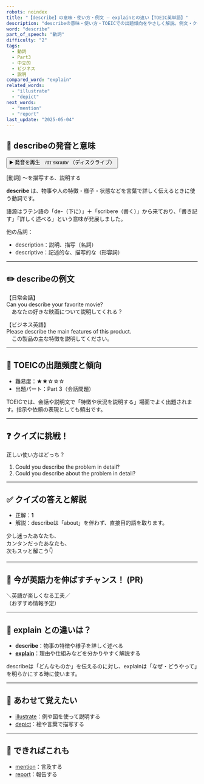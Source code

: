 ```yaml
---
robots: noindex
title: "【describe】の意味・使い方・例文 ― explainとの違い【TOEIC英単語】"
description: "describeの意味・使い方・TOEICでの出題傾向をやさしく解説。例文・クイズ付きでexplainとの違いもわかりやすく学べます。"
word: "describe"
part_of_speech: "動詞"
difficulty: "2"
tags:
  - 動詞
  - Part3
  - 中立的
  - ビジネス
  - 説明
compared_word: "explain"
related_words:
  - "illustrate"
  - "depict"
next_words:
  - "mention"
  - "report"
last_update: "2025-05-04"
---
```


## 🔰 describeの発音と意味

<button class="play-audio" onclick="playTTS('describe')">
  <span class="play-audio-main">
    ▶️ 発音を再生　/dɪˈskraɪb/
  </span>
  <span class="play-audio-sub">
    （ディスクライブ）
  </span>
</button>

[動詞] ～を描写する、説明する

**describe** は、物事や人の特徴・様子・状態などを言葉で詳しく伝えるときに使う動詞です。

語源はラテン語の「de-（下に）」＋「scribere（書く）」から来ており、「書き記す」「詳しく述べる」という意味が発展しました。

他の品詞：  
- description：説明、描写（名詞）
- descriptive：記述的な、描写的な（形容詞）

---

## ✏️ describeの例文

【日常会話】  
Can you describe your favorite movie?  
　あなたの好きな映画について説明してくれる？

【ビジネス英語】  
Please describe the main features of this product.  
　この製品の主な特徴を説明してください。

---

## 🎯 TOEICの出題頻度と傾向

- 難易度：★★☆☆☆
- 出題パート：Part 3（会話問題）

TOEICでは、会話や説明文で「特徴や状況を説明する」場面でよく出題されます。指示や依頼の表現としても頻出です。

---

## ❓ クイズに挑戦！

正しい使い方はどっち？

1. Could you describe the problem in detail?  
2. Could you describe about the problem in detail?

---

## ✅ クイズの答えと解説

- 正解：**1**
- 解説：describeは「about」を伴わず、直接目的語を取ります。

少し迷ったあなたも、  
カンタンだったあなたも、  
次もスッと解こう👇️

---

## 🚀 今が英語力を伸ばすチャンス！ (PR)

<div class="info-center">
＼英語が楽しくなる工夫／<br>  
（おすすめ情報予定）
</div>

---

## 🤔  explain との違いは？

- **describe**：物事の特徴や様子を詳しく述べる
- **[explain](/word/explain/)**：理由や仕組みなどを分かりやすく解説する

describeは「どんなものか」を伝えるのに対し、explainは「なぜ・どうやって」を明らかにする時に使います。

---

## 🧩 あわせて覚えたい

- [illustrate](/word/illustrate/)：例や図を使って説明する
- [depict](/word/depict/)：絵や言葉で描写する

---

## 📖 できればこれも

- [mention](/word/mention/)：言及する
- [report](/word/report/)：報告する

<!-- cvid: aid27_bid25 -->
